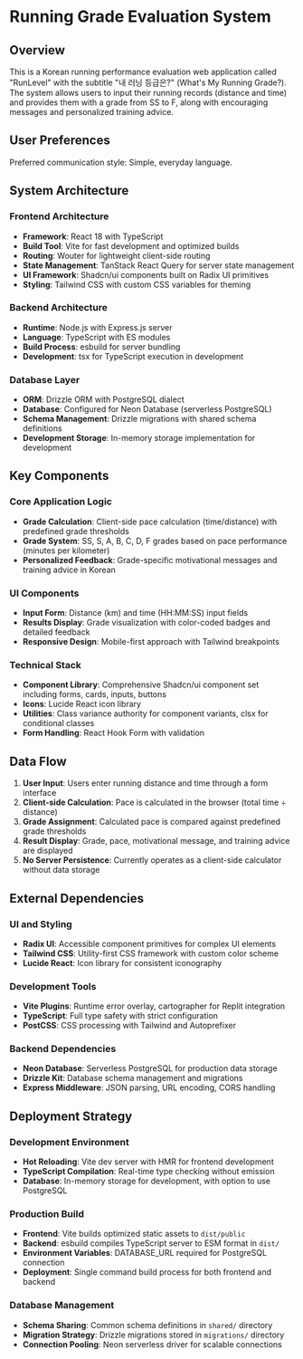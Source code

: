 # Running Grade Evaluation System

## Overview

This is a Korean running performance evaluation web application called "RunLevel" with the subtitle "내 러닝 등급은?" (What's My Running Grade?). The system allows users to input their running records (distance and time) and provides them with a grade from SS to F, along with encouraging messages and personalized training advice.

## User Preferences

Preferred communication style: Simple, everyday language.

## System Architecture

### Frontend Architecture
- **Framework**: React 18 with TypeScript
- **Build Tool**: Vite for fast development and optimized builds
- **Routing**: Wouter for lightweight client-side routing
- **State Management**: TanStack React Query for server state management
- **UI Framework**: Shadcn/ui components built on Radix UI primitives
- **Styling**: Tailwind CSS with custom CSS variables for theming

### Backend Architecture
- **Runtime**: Node.js with Express.js server
- **Language**: TypeScript with ES modules
- **Build Process**: esbuild for server bundling
- **Development**: tsx for TypeScript execution in development

### Database Layer
- **ORM**: Drizzle ORM with PostgreSQL dialect
- **Database**: Configured for Neon Database (serverless PostgreSQL)
- **Schema Management**: Drizzle migrations with shared schema definitions
- **Development Storage**: In-memory storage implementation for development

## Key Components

### Core Application Logic
- **Grade Calculation**: Client-side pace calculation (time/distance) with predefined grade thresholds
- **Grade System**: SS, S, A, B, C, D, F grades based on pace performance (minutes per kilometer)
- **Personalized Feedback**: Grade-specific motivational messages and training advice in Korean

### UI Components
- **Input Form**: Distance (km) and time (HH:MM:SS) input fields
- **Results Display**: Grade visualization with color-coded badges and detailed feedback
- **Responsive Design**: Mobile-first approach with Tailwind breakpoints

### Technical Stack
- **Component Library**: Comprehensive Shadcn/ui component set including forms, cards, inputs, buttons
- **Icons**: Lucide React icon library
- **Utilities**: Class variance authority for component variants, clsx for conditional classes
- **Form Handling**: React Hook Form with validation

## Data Flow

1. **User Input**: Users enter running distance and time through a form interface
2. **Client-side Calculation**: Pace is calculated in the browser (total time ÷ distance)
3. **Grade Assignment**: Calculated pace is compared against predefined grade thresholds
4. **Result Display**: Grade, pace, motivational message, and training advice are displayed
5. **No Server Persistence**: Currently operates as a client-side calculator without data storage

## External Dependencies

### UI and Styling
- **Radix UI**: Accessible component primitives for complex UI elements
- **Tailwind CSS**: Utility-first CSS framework with custom color scheme
- **Lucide React**: Icon library for consistent iconography

### Development Tools
- **Vite Plugins**: Runtime error overlay, cartographer for Replit integration
- **TypeScript**: Full type safety with strict configuration
- **PostCSS**: CSS processing with Tailwind and Autoprefixer

### Backend Dependencies
- **Neon Database**: Serverless PostgreSQL for production data storage
- **Drizzle Kit**: Database schema management and migrations
- **Express Middleware**: JSON parsing, URL encoding, CORS handling

## Deployment Strategy

### Development Environment
- **Hot Reloading**: Vite dev server with HMR for frontend development
- **TypeScript Compilation**: Real-time type checking without emission
- **Database**: In-memory storage for development, with option to use PostgreSQL

### Production Build
- **Frontend**: Vite builds optimized static assets to `dist/public`
- **Backend**: esbuild compiles TypeScript server to ESM format in `dist/`
- **Environment Variables**: DATABASE_URL required for PostgreSQL connection
- **Deployment**: Single command build process for both frontend and backend

### Database Management
- **Schema Sharing**: Common schema definitions in `shared/` directory
- **Migration Strategy**: Drizzle migrations stored in `migrations/` directory
- **Connection Pooling**: Neon serverless driver for scalable connections